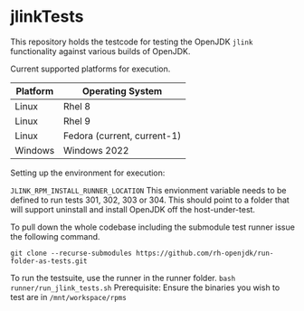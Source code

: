 # jlinkTests

This repository holds the testcode for testing the OpenJDK `jlink` 
functionality against various builds of OpenJDK. 

Current supported platforms for execution.

| Platform | Operating System            | 
|----------|-----------------------------|
| Linux | Rhel 8                      |
| Linux | Rhel 9                      |
|Linux | Fedora (current, current-1) |
| Windows | Windows 2022 |

Setting up the environment for execution:


`JLINK_RPM_INSTALL_RUNNER_LOCATION` This envionment variable needs to be
defined to run tests 301, 302, 303 or 304. This should point to a 
folder that will support uninstall and install OpenJDK off the 
host-under-test.

To pull down the whole codebase including the submodule 
test runner issue the following command.

`git clone --recurse-submodules https://github.com/rh-openjdk/run-folder-as-tests.git`

To run the testsuite, use the runner in the runner folder.
`bash runner/run_jlink_tests.sh`
Prerequisite:
Ensure the binaries you wish to test are in `/mnt/workspace/rpms`
